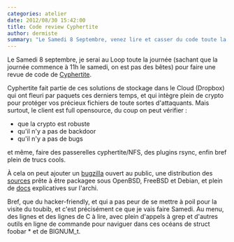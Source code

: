```yaml
---
categories: atelier
date: 2012/08/30 15:42:00
title: Code review Cyphertite
author: dermiste
summary: "Le Samedi 8 Septembre, venez lire et casser du code toute la journée! Cyphertite, une solution de stockage libre dans ton cloud vient d'être releasé. A nous de vérifier que ça fait bien ce qu'ils nous promettent. Plus de détails dans l'article."
---
```

Le Samedi 8 septembre, je serai au Loop toute la journée (sachant que la
journée commence à 11h le samedi, on est pas des bêtes) pour faire une revue de
code de [Cyphertite](https://www.cyphertite.com/).

Cyphertite fait partie de ces solutions de stockage dans le Cloud (Dropbox) qui
ont fleuri par paquets ces derniers temps, et qui intègre plein de crypto pour
protéger vos précieux fichiers de toute sortes d'attaquants. Mais surtout, le
client est full opensource, du coup on peut vérifier :

 * que la crypto est robuste
 * qu'il n'y a pas de backdoor
 * qu'il n'y a pas de bugs

et même, faire des passerelles cyphertite/NFS, des plugins rsync, enfin bref
plein de trucs cools.

À cela on peut ajouter un [bugzilla](https://bugs.cyphertite.com/index.cgi) ouvert au public, une distribution des
[sources](https://www.cyphertite.com/versions.php) prête à être packagee sous OpenBSD, FreeBSD et Debian, et plein de
[docs](https://www.cyphertite.com/why-cyphertite.php) explicatives sur l'archi.

Bref, que du hacker-friendly, et qui a pas peur de se mettre à poil pour la
visite du toubib, et c'est précisément ce que je vais faire Samedi.  Au menu,
des lignes et des lignes de C à lire, avec plein d'appels à grep et d'autres
outils en ligne de commande pour naviguer dans ces océans de struct foobar * et
de BIGNUM_t.
